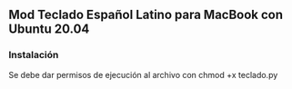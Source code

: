 ## Mod Teclado Español Latino para MacBook con Ubuntu 20.04
### Instalación

Se debe dar permisos de ejecución al archivo con chmod +x teclado.py
